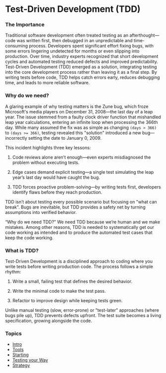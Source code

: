 # Test-Driven Development (TDD)

### The Importance

Traditional software development often treated testing as an afterthought—code
was written first, then debugged in an unpredictable and time-consuming process.
Developers spent significant effort fixing bugs, with some errors lingering
undetected for months or even slipping into production. Over time, industry
experts recognized that short development cycles and automated testing reduced
defects and improved predictability. Test-Driven Development (TDD) emerged as a
solution, integrating testing into the core development process rather than
leaving it as a final step. By writing tests before code, TDD helps catch errors
early, reduces debugging time, and leads to more reliable software. 

### Why do we need?

A glaring example of why testing matters is the Zune bug, which froze
Microsoft's media players on December 31, 2008—the last day of a leap year. The
issue stemmed from a faulty clock driver function that mishandled leap year
calculations, entering an infinite loop when processing the 366th day. While
many assumed the fix was as simple as changing `(days > 366)` to `(days >= 366)`,
testing revealed this "solution" introduced a new bug—incorrectly setting the
date to January 0, 2009.

This incident highlights three key lessons:

1. Code reviews alone aren’t enough—even experts misdiagnosed the problem
without executing tests.

2. Edge cases demand explicit testing—a single test simulating the leap year’s
last day would have caught the bug.

3. TDD forces proactive problem-solving—by writing tests first, developers
identify flaws before they reach production.

TDD isn’t about testing every possible scenario but focusing on "what can
break".  Bugs are inevitable, but TDD provides a safety net by turning
assumptions into verified behavior.

“Why do we need TDD?” We need TDD because we’re human and we make mistakes.
Among other reasons, TDD is needed to systematically get our code working as
intended and to produce the automated test cases that keep the code working.

### What is TDD?

Test-Driven Development is a disciplined approach to coding where you write
tests before writing production code. The process follows a simple rhythm:

1. Write a small, failing test that defines the desired behavior.

2. Write the minimal code to make the test pass.

3. Refactor to improve design while keeping tests green.

Unlike manual testing (slow, error-prone) or "test-later" approaches (where bugs
pile up), TDD prevents defects upfront. The test suite becomes a living
specification, growing alongside the code.

### Topics

- [Intro](intro/)
- [Tools](tools/)
- [Starting](starting/)
- [Testing your Way](testing_way/)
- [Strategy](strategy/)